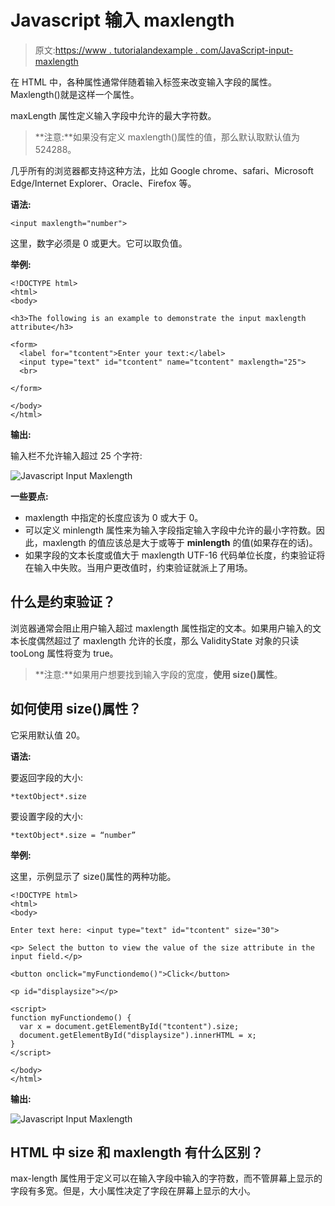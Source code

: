 # Javascript 输入 maxlength

> 原文:[https://www . tutorialandexample . com/JavaScript-input-maxlength](https://www.tutorialandexample.com/javascript-input-maxlength)

在 HTML 中，各种属性通常伴随着输入标签来改变输入字段的属性。Maxlength()就是这样一个属性。

maxLength 属性定义输入字段中允许的最大字符数。

> **注意:**如果没有定义 maxlength()属性的值，那么默认取默认值为 524288。

几乎所有的浏览器都支持这种方法，比如 Google chrome、safari、Microsoft Edge/Internet Explorer、Oracle、Firefox 等。

**语法:**

```
<input maxlength="number">
```

这里，数字必须是 0 或更大。它可以取负值。

**举例:**

```
<!DOCTYPE html>
<html>
<body>

<h3>The following is an example to demonstrate the input maxlength attribute</h3>

<form>
  <label for="tcontent">Enter your text:</label>
  <input type="text" id="tcontent" name="tcontent" maxlength="25">
  <br>

</form>

</body>
</html>
```

**输出:**

输入栏不允许输入超过 25 个字符:

![Javascript Input Maxlength](../Images/1c1d72d445bd6a103d606b185044acb1.png)

**一些要点:**

*   maxlength 中指定的长度应该为 0 或大于 0。
*   可以定义 minlength 属性来为输入字段指定输入字段中允许的最小字符数。因此，maxlength 的值应该总是大于或等于 **minlength** 的值(如果存在的话)。
*   如果字段的文本长度或值大于 maxlength UTF-16 代码单位长度，约束验证将在输入中失败。当用户更改值时，约束验证就派上了用场。

## 什么是约束验证？

浏览器通常会阻止用户输入超过 maxlength 属性指定的文本。如果用户输入的文本长度偶然超过了 maxlength 允许的长度，那么 ValidityState 对象的只读 tooLong 属性将变为 true。

> **注意:**如果用户想要找到输入字段的宽度，**使用 size()属性**。

## 如何使用 size()属性？

它采用默认值 20。

**语法:**

要返回字段的大小:

```
*textObject*.size
```

要设置字段的大小:

```
*textObject*.size = “number”
```

**举例:**

这里，示例显示了 size()属性的两种功能。

```
<!DOCTYPE html>
<html>
<body>

Enter text here: <input type="text" id="tcontent" size="30">

<p> Select the button to view the value of the size attribute in the input field.</p>

<button onclick="myFunctiondemo()">Click</button>

<p id="displaysize"></p>

<script>
function myFunctiondemo() {
  var x = document.getElementById("tcontent").size;
  document.getElementById("displaysize").innerHTML = x;
}
</script>

</body>
</html> 
```

**输出:**

![Javascript Input Maxlength](../Images/4b3f1f13589a081de237371e48820c8f.png)

## HTML 中 size 和 maxlength 有什么区别？

max-length 属性用于定义可以在输入字段中输入的字符数，而不管屏幕上显示的字段有多宽。但是，大小属性决定了字段在屏幕上显示的大小。